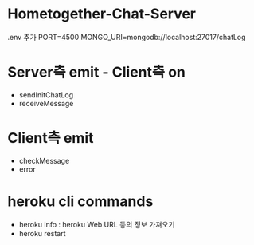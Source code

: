# Hometogether-Chat-Server

.env 추가
PORT=4500
MONGO_URI=mongodb://localhost:27017/chatLog

# Server측 emit - Client측 on
- sendInitChatLog
- receiveMessage

# Client측 emit
- checkMessage
- error


# heroku cli commands
- heroku info : heroku Web URL 등의 정보 가져오기
- heroku restart